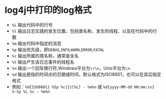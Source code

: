 
# log4j中打印的log格式

* `%L` 输出代码中的行号
* `%l` 输出日志实践的发生位置，包括类名称、发生的线程、以及在代码中的行数
* `%m` 输出代码中指定的消息
* `%p` 输出优先级，即`DEBUG`,`INFO`,`WARN`,`ERROR`,`FATAL`
* `%c` 输出所属的类名称，通常是全名
* `%t` 输出产生该日志事件的线程名
* `%n` 输出一个回车换行符,Windows平台为`\r\n`，Unix平台为`\n`
* `%d` 输出是指的时间点的日期或时间，默认格式为ISO8601，也可以在其后指定格式
* 例如：`%d{ISO8601} %5p %c{1}[%L] - %m%n` 或 `%d{yyyy-MM-dd HH:mm:ss} %-5p %L %c - %m%n`